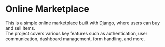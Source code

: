 <h1><b>Online Marketplace</b></h1>
This is a simple online marketplace built with Django, where users can buy and sell items. <br>The project covers various key features such as authentication, user communication, dashboard management, form handling, and more.
